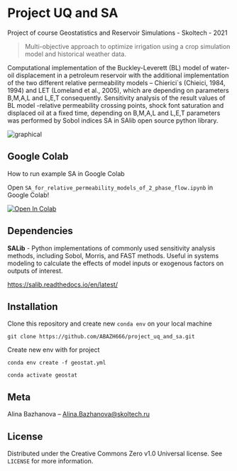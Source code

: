 # Project UQ and SA
Project of course Geostatistics and Reservoir Simulations - Skoltech - 2021

> Multi-objective approach to optimize irrigation using a crop simulation model and historical weather data.

Computational implementation of the Buckley-Leverett (BL) model of water-oil displacement in a petroleum reservoir with the additional implementation of the two different relative permeability models – Chierici\`s (Chieici, 1984, 1994) and LET (Lomeland et al., 2005), which are depending on parameters B,M,A,L and L,E,T consequently. Sensitivity analysis of the result values of BL model -relative permeability crossing points, shock font saturation and displaced oil at a fixed time, depending on  B,M,A,L and L,E,T parameters was performed by Sobol indices SA in SAlib open source python library.

![graphical]('plots/SA_Chersie_model.png')

## Google Colab 

How to run example SA in Google Colab 

Open `SA_for_relative_permeability_models_of_2_phase_flow.ipynb` in Google Colab!

<a href="https://colab.research.google.com/github/ABAZH666/project_uq_and_sa/blob/main/SA_for_relative_permeability_models_of_2_phase_flow.ipynb" target="_parent"><img src="https://colab.research.google.com/assets/colab-badge.svg" alt="Open In Colab"/></a>

## Dependencies 

**SALib** - Python implementations of commonly used sensitivity analysis methods, including Sobol, Morris, and FAST methods. Useful in systems modeling to calculate the effects of model inputs or exogenous factors on outputs of interest.

https://salib.readthedocs.io/en/latest/

## Installation

Clone this repository and create new `conda env` on your local machine

`git clone https://github.com/ABAZH666/project_uq_and_sa.git`

Create new env with for project

`conda env create -f geostat.yml`

`conda activate geostat`


## Meta

Alina Bazhanova – Alina.Bazhanova@skoltech.ru

## License

Distributed under the Creative Commons Zero v1.0 Universal license. See ``LICENSE`` for more information.
